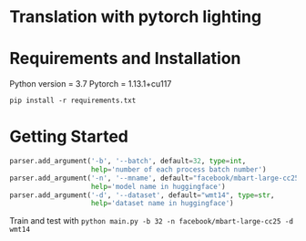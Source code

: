 # Translation with pytorch lighting

# Requirements and Installation
Python version = 3.7
Pytorch = 1.13.1+cu117

`pip install -r requirements.txt`

# Getting Started
```python
parser.add_argument('-b', '--batch', default=32, type=int,
					help='number of each process batch number')
parser.add_argument('-n', '--mname', default="facebook/mbart-large-cc25", type=str,
					help='model name in huggingface')
parser.add_argument('-d', '--dataset', default="wmt14", type=str,
                    help='dataset name in huggingface')
```

Train and test with `python main.py -b 32 -n facebook/mbart-large-cc25 -d wmt14`
